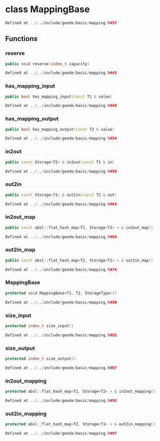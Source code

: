 # class MappingBase

```cpp
Defined at ../../include/geode/basic/mapping.h#37
```

## Functions

### reserve

```cpp
public void reserve(index_t capacity)
```

```cpp
Defined at ../../include/geode/basic/mapping.h#43
```

### has_mapping_input

```cpp
public bool has_mapping_input(const T1 & value)
```

```cpp
Defined at ../../include/geode/basic/mapping.h#49
```

### has_mapping_output

```cpp
public bool has_mapping_output(const T2 & value)
```

```cpp
Defined at ../../include/geode/basic/mapping.h#54
```

### in2out

```cpp
public const Storage<T2> & in2out(const T1 & in)
```

```cpp
Defined at ../../include/geode/basic/mapping.h#59
```

### out2in

```cpp
public const Storage<T1> & out2in(const T2 & out)
```

```cpp
Defined at ../../include/geode/basic/mapping.h#64
```

### in2out_map

```cpp
public const absl::flat_hash_map<T1, Storage<T2> > & in2out_map()
```

```cpp
Defined at ../../include/geode/basic/mapping.h#69
```

### out2in_map

```cpp
public const absl::flat_hash_map<T2, Storage<T1> > & out2in_map()
```

```cpp
Defined at ../../include/geode/basic/mapping.h#74
```

### MappingBase

```cpp
protected void MappingBase<T1, T2, StorageType>()
```

```cpp
Defined at ../../include/geode/basic/mapping.h#80
```

### size_input

```cpp
protected index_t size_input()
```

```cpp
Defined at ../../include/geode/basic/mapping.h#82
```

### size_output

```cpp
protected index_t size_output()
```

```cpp
Defined at ../../include/geode/basic/mapping.h#87
```

### in2out_mapping

```cpp
protected absl::flat_hash_map<T1, Storage<T2> > & in2out_mapping()
```

```cpp
Defined at ../../include/geode/basic/mapping.h#92
```

### out2in_mapping

```cpp
protected absl::flat_hash_map<T2, Storage<T1> > & out2in_mapping()
```

```cpp
Defined at ../../include/geode/basic/mapping.h#97
```



